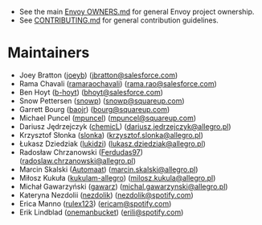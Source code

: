 * See the main [Envoy OWNERS.md](https://github.com/envoyproxy/envoy/blob/main/OWNERS.md) for general Envoy project
  ownership.
* See [CONTRIBUTING.md](CONTRIBUTING.md) for general contribution guidelines.

# Maintainers

* Joey Bratton ([joeyb](https://github.com/joeyb)) (jbratton@salesforce.com)
* Rama Chavali ([ramaraochavali](https://github.com/ramaraochavali)) (rama.rao@salesforce.com)
* Ben Hoyt ([b-hoyt](https://github.com/b-hoyt)) (bhoyt@salesforce.com)
* Snow Pettersen ([snowp](https://github.com/snowp)) (snowp@squareup.com)
* Garrett Bourg ([baojr](https://github.com/baojr)) (bourg@squareup.com)
* Michael Puncel ([mpuncel](https://github.com/mpuncel)) (mpuncel@squareup.com)
* Dariusz Jędrzejczyk ([chemicL](https://github.com/chemicL)) (dariusz.jedrzejczyk@allegro.pl)
* Krzysztof Słonka ([slonka](https://github.com/slonka)) (krzysztof.slonka@allegro.pl)
* Łukasz Dziedziak ([lukidzi](https://github.com/lukidzi)) (lukasz.dziedziak@allegro.pl)
* Radosław Chrzanowski ([Ferdudas97](https://github.com/Ferdudas97)) (radoslaw.chrzanowski@allegro.pl)
* Marcin Skalski ([Automaat](https://github.com/Automaat)) (marcin.skalski@allegro.pl)
* Miłosz Kukuła ([kukulam-allegro](https://github.com/kukulam-allegro)) (milosz.kukula@allegro.pl)
* Michał Gawarzyński ([gawarz](https://github.com/gawarz)) (michal.gawarzynski@allegro.pl)
* Kateryna Nezdolii ([nezdolik](https://github.com/nezdolik)) (nezdolik@spotify.com)
* Erica Manno ([rulex123](https://github.com/rulex123)) (ericam@spotify.com)
* Erik Lindblad ([onemanbucket](https://github.com/onemanbucket)) (erili@spotify.com)
